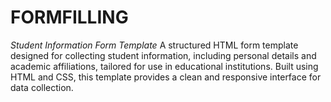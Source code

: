# FORMFILLING
*Student Information Form Template*  A structured HTML form template designed for collecting student information, including personal details and academic affiliations, tailored for use in educational institutions. Built using HTML and CSS, this template provides a clean and responsive interface for data collection.
